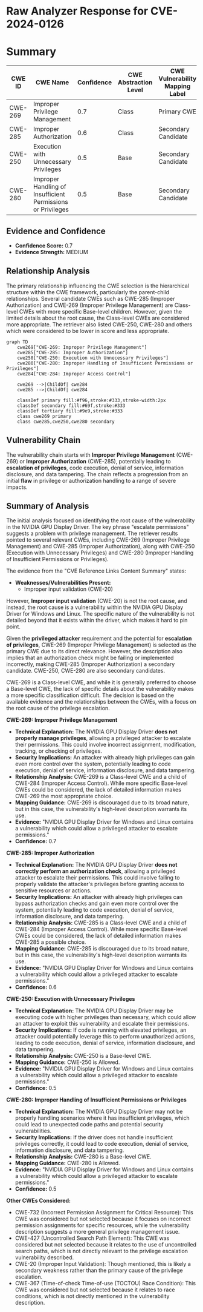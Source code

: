 # Raw Analyzer Response for CVE-2024-0126

# Summary
| CWE ID    | CWE Name                                                       | Confidence | CWE Abstraction Level | CWE Vulnerability Mapping Label | CWE-Vulnerability Mapping Notes |
| --------- | -------------------------------------------------------------- | ---------- | --------------------- | ------------------------------- | ------------------------------- |
| CWE-269   | Improper Privilege Management                                  | 0.7        | Class                 | Primary CWE                     | Discouraged                    |
| CWE-285   | Improper Authorization                                          | 0.6        | Class                 | Secondary Candidate             | Discouraged                    |
| CWE-250   | Execution with Unnecessary Privileges                        | 0.5        | Base                  | Secondary Candidate             | Allowed                         |
| CWE-280   | Improper Handling of Insufficient Permissions or Privileges   | 0.5        | Base                  | Secondary Candidate             | Allowed                         |

## Evidence and Confidence

*   **Confidence Score:** 0.7
*   **Evidence Strength:** MEDIUM

## Relationship Analysis
The primary relationship influencing the CWE selection is the hierarchical structure within the CWE framework, particularly the parent-child relationships. Several candidate CWEs such as CWE-285 (Improper Authorization) and CWE-269 (Improper Privilege Management) are Class-level CWEs with more specific Base-level children. However, given the limited details about the root cause, the Class-level CWEs are considered more appropriate. The retriever also listed CWE-250, CWE-280 and others which were considered to be lower in score and less appropriate.

```mermaid
graph TD
    cwe269["CWE-269: Improper Privilege Management"]
    cwe285["CWE-285: Improper Authorization"]
    cwe250["CWE-250: Execution with Unnecessary Privileges"]
    cwe280["CWE-280: Improper Handling of Insufficient Permissions or Privileges"]
    cwe284["CWE-284: Improper Access Control"]

    cwe269 -->|ChildOf| cwe284
    cwe285 -->|ChildOf| cwe284
    
    classDef primary fill:#f96,stroke:#333,stroke-width:2px
    classDef secondary fill:#69f,stroke:#333
    classDef tertiary fill:#9e9,stroke:#333
    class cwe269 primary
    class cwe285,cwe250,cwe280 secondary
```

## Vulnerability Chain
The vulnerability chain starts with **Improper Privilege Management** (CWE-269) or **Improper Authorization** (CWE-285), potentially leading to **escalation of privileges**, code execution, denial of service, information disclosure, and data tampering. The chain reflects a progression from an initial **flaw** in privilege or authorization handling to a range of severe impacts.

## Summary of Analysis
The initial analysis focused on identifying the root cause of the vulnerability in the NVIDIA GPU Display Driver. The key phrase "escalate permissions" suggests a problem with privilege management. The retriever results pointed to several relevant CWEs, including CWE-269 (Improper Privilege Management) and CWE-285 (Improper Authorization), along with CWE-250 (Execution with Unnecessary Privileges) and CWE-280 (Improper Handling of Insufficient Permissions or Privileges).

The evidence from the "CVE Reference Links Content Summary" states:
- **Weaknesses/Vulnerabilities Present:**
    - Improper input validation (CWE-20)

However, **Improper input validation** (CWE-20) is not the root cause, and instead, the root cause is a vulnerability within the NVIDIA GPU Display Driver for Windows and Linux. The specific nature of the vulnerability is not detailed beyond that it exists within the driver, which makes it hard to pin point.

Given the **privileged attacker** requirement and the potential for **escalation of privileges**, CWE-269 (Improper Privilege Management) is selected as the primary CWE due to its direct relevance. However, the description also implies that an authorization check might be failing or implemented incorrectly, making CWE-285 (Improper Authorization) a secondary candidate. CWE-250, CWE-280 are also secondary candidates.

CWE-269 is a Class-level CWE, and while it is generally preferred to choose a Base-level CWE, the lack of specific details about the vulnerability makes a more specific classification difficult. The decision is based on the available evidence and the relationships between the CWEs, with a focus on the root cause of the privilege escalation.

**CWE-269: Improper Privilege Management**
*   **Technical Explanation:** The NVIDIA GPU Display Driver **does not properly manage privileges**, allowing a privileged attacker to escalate their permissions. This could involve incorrect assignment, modification, tracking, or checking of privileges.
*   **Security Implications:** An attacker with already high privileges can gain even more control over the system, potentially leading to code execution, denial of service, information disclosure, and data tampering.
*   **Relationship Analysis:** CWE-269 is a Class-level CWE and a child of CWE-284 (Improper Access Control). While more specific Base-level CWEs could be considered, the lack of detailed information makes CWE-269 the most appropriate choice.
*   **Mapping Guidance:** CWE-269 is discouraged due to its broad nature, but in this case, the vulnerability's high-level description warrants its use.
*   **Evidence:** "NVIDIA GPU Display Driver for Windows and Linux contains a vulnerability which could allow a privileged attacker to escalate permissions."
*   **Confidence:** 0.7

**CWE-285: Improper Authorization**
*   **Technical Explanation:** The NVIDIA GPU Display Driver **does not correctly perform an authorization check**, allowing a privileged attacker to escalate their permissions. This could involve failing to properly validate the attacker's privileges before granting access to sensitive resources or actions.
*   **Security Implications:** An attacker with already high privileges can bypass authorization checks and gain even more control over the system, potentially leading to code execution, denial of service, information disclosure, and data tampering.
*   **Relationship Analysis:** CWE-285 is a Class-level CWE and a child of CWE-284 (Improper Access Control). While more specific Base-level CWEs could be considered, the lack of detailed information makes CWE-285 a possible choice.
*   **Mapping Guidance:** CWE-285 is discouraged due to its broad nature, but in this case, the vulnerability's high-level description warrants its use.
*   **Evidence:** "NVIDIA GPU Display Driver for Windows and Linux contains a vulnerability which could allow a privileged attacker to escalate permissions."
*   **Confidence:** 0.6

**CWE-250: Execution with Unnecessary Privileges**
*   **Technical Explanation:** The NVIDIA GPU Display Driver may be executing code with higher privileges than necessary, which could allow an attacker to exploit this vulnerability and escalate their permissions.
*   **Security Implications:** If code is running with elevated privileges, an attacker could potentially leverage this to perform unauthorized actions, leading to code execution, denial of service, information disclosure, and data tampering.
*   **Relationship Analysis:** CWE-250 is a Base-level CWE.
*   **Mapping Guidance:** CWE-250 is Allowed.
*   **Evidence:** "NVIDIA GPU Display Driver for Windows and Linux contains a vulnerability which could allow a privileged attacker to escalate permissions."
*   **Confidence:** 0.5

**CWE-280: Improper Handling of Insufficient Permissions or Privileges**
*   **Technical Explanation:** The NVIDIA GPU Display Driver may not be properly handling scenarios where it has insufficient privileges, which could lead to unexpected code paths and potential security vulnerabilities.
*   **Security Implications:** If the driver does not handle insufficient privileges correctly, it could lead to code execution, denial of service, information disclosure, and data tampering.
*   **Relationship Analysis:** CWE-280 is a Base-level CWE.
*   **Mapping Guidance:** CWE-280 is Allowed.
*   **Evidence:** "NVIDIA GPU Display Driver for Windows and Linux contains a vulnerability which could allow a privileged attacker to escalate permissions."
*   **Confidence:** 0.5

**Other CWEs Considered:**

*   CWE-732 (Incorrect Permission Assignment for Critical Resource): This CWE was considered but not selected because it focuses on incorrect permission assignments for specific resources, while the vulnerability description suggests a more general privilege management issue.
*   CWE-427 (Uncontrolled Search Path Element): This CWE was considered but not selected because it relates to the use of uncontrolled search paths, which is not directly relevant to the privilege escalation vulnerability described.
*   CWE-20 (Improper Input Validation): Though mentioned, this is likely a secondary weakness rather than the primary cause of the privilege escalation.
*   CWE-367 (Time-of-check Time-of-use (TOCTOU) Race Condition): This CWE was considered but not selected because it relates to race conditions, which is not directly mentioned in the vulnerability description.